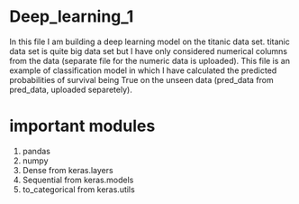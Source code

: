 # Deep_learning_1
In this file I am building a deep learning model on the titanic data set. titanic data set is quite big data set but I have only considered 
numerical columns from the data (separate file for the numeric data is uploaded). This file is an example of classification model in which 
I have calculated the predicted probabilities of survival being True on the unseen data (pred_data from pred_data, uploaded separetely).

# important modules
1. pandas
2. numpy
3. Dense from keras.layers 
4. Sequential from keras.models  
5. to_categorical from keras.utils
